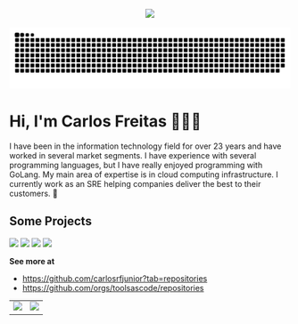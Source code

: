 <p align="center"><a href="https://github.com/toolsascode"><image src="https://raw.githubusercontent.com/toolsascode/protomagic/main/assets/protomagic.png" style="width: 100px;"></a></p>

<picture>
  <source
    media="(prefers-color-scheme: dark)"
    srcset="https://raw.githubusercontent.com/platane/snk/output/github-contribution-grid-snake-dark.svg"
  />
  <source
    media="(prefers-color-scheme: light)"
    srcset="https://raw.githubusercontent.com/platane/snk/output/github-contribution-grid-snake.svg"
  />
  <img
    alt="github contribution grid snake animation"
    src="https://raw.githubusercontent.com/platane/snk/output/github-contribution-grid-snake.svg"
  />
</picture>

# Hi, I'm Carlos Freitas :rocket::rocket::rocket:

I have been in the information technology field for over 23 years and have worked in several market segments. I have experience with several programming languages, but I have really enjoyed programming with GoLang. My main area of ​​expertise is in cloud computing infrastructure. I currently work as an SRE helping companies deliver the best to their customers. :rocket:


## Some Projects

<picture>
  <source
    srcset="https://github-readme-stats.vercel.app/api/pin/?username=toolsascode&repo=gomodeler&show_icons=true&theme=transparent"
    media="(prefers-color-scheme: dark)"
  />
  <source
    srcset="https://github-readme-stats.vercel.app/api/pin/?username=toolsascode&repo=gomodeler&show_icons=true"
    media="(prefers-color-scheme: light), (prefers-color-scheme: no-preference)"
  />
  <img src="https://github-readme-stats.vercel.app/api/pin/?username=toolsascode&repo=gomodeler&show_icons=true" />
</picture>

<picture>
  <source
    srcset="https://github-readme-stats.vercel.app/api/pin/?username=toolsascode&repo=helm-s3-publisher&show_icons=true&theme=transparent"
    media="(prefers-color-scheme: dark)"
  />
  <source
    srcset="https://github-readme-stats.vercel.app/api/pin/?username=toolsascode&repo=helm-s3-publisher&show_icons=true"
    media="(prefers-color-scheme: light), (prefers-color-scheme: no-preference)"
  />
  <img src="https://github-readme-stats.vercel.app/api/pin/?username=toolsascode&repo=helm-s3-publisher&show_icons=true" />
</picture>

<picture>
  <source
    srcset="https://github-readme-stats.vercel.app/api/pin/?username=toolsascode&repo=helm-s3-publisher-action&show_icons=true&theme=transparent"
    media="(prefers-color-scheme: dark)"
  />
  <source
    srcset="https://github-readme-stats.vercel.app/api/pin/?username=toolsascode&repo=helm-s3-publisher-action&show_icons=true"
    media="(prefers-color-scheme: light), (prefers-color-scheme: no-preference)"
  />
  <img src="https://github-readme-stats.vercel.app/api/pin/?username=toolsascode&repo=helm-s3-publisher-action&show_icons=true" />
</picture>

<picture>
  <source
    srcset="https://github-readme-stats.vercel.app/api/pin/?username=toolsascode&repo=gomodeler-action&show_icons=true&theme=transparent"
    media="(prefers-color-scheme: dark)"
  />
  <source
    srcset="https://github-readme-stats.vercel.app/api/pin/?username=toolsascode&repo=gomodeler-action&show_icons=true"
    media="(prefers-color-scheme: light), (prefers-color-scheme: no-preference)"
  />
  <img src="https://github-readme-stats.vercel.app/api/pin/?username=toolsascode&repo=gomodeler-action&show_icons=true" />
</picture>


**See more at**
- https://github.com/carlosrfjunior?tab=repositories
- https://github.com/orgs/toolsascode/repositories


<table>
<tr>
  <td>
<picture>
  <source
    srcset="https://github-readme-stats.vercel.app/api/top-langs/?username=carlosrfjunior&show_icons=true&theme=transparent&layout=donut&langs_count=20"
    media="(prefers-color-scheme: dark)"
  />
  <source
    srcset="https://github-readme-stats.vercel.app/api/top-langs/?username=carlosrfjunior&show_icons=true&layout=donut&langs_count=20"
    media="(prefers-color-scheme: light), (prefers-color-scheme: no-preference)"
  />
  <img src="https://github-readme-stats.vercel.app/api/top-langs/?username=carlosrfjunior&show_icons=true&layout=donut&langs_count=20" />
</picture>
</td>
  <td style="text-align: center;">
<picture>
  <source
    srcset="https://github-readme-stats.vercel.app/api?username=carlosrfjunior&show_icons=true&theme=transparent&rank_icon=github"
    media="(prefers-color-scheme: dark)"
  />
  <source
    srcset="https://github-readme-stats.vercel.app/api?username=carlosrfjunior&show_icons=true&rank_icon=github"
    media="(prefers-color-scheme: light), (prefers-color-scheme: no-preference)"
  />
  <img src="https://github-readme-stats.vercel.app/api?username=carlosrfjunior&show_icons=true&rank_icon=github" />
</picture>
    </td>
</tr>
</table>
